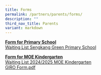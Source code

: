 ```yaml
---
title: Forms
permalink: /partners/parents/forms/
description: ""
third_nav_title: Parents
variant: markdown
---
```

<p><strong><u>Form for Primary School</u></strong><br><a href="https://form.gov.sg/66502f2d8b89a4d34f724084" target="_blank" rel="noopener">Waiting List Sengkang Green Primary School</a>

</p><p><strong><u>Form for MOE Kindergarten<br></u></strong><a href="https://form.gov.sg/65bc5379530ff7fc3d1d82e3" target="_blank" rel="noopener">Waiting List 2024/2025 MOE Kindergarten</a><br><a href="https://drive.google.com/file/d/1EeHVw82yagPdjntnxky5SqfvttQuWyDn/view?usp=sharing">GIRO Form.pdf</a>&nbsp;</p>